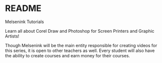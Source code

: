 # README

Melsenink Tutorials

Learn all about Corel Draw and Photoshop for Screen Printers and Graphic Artists!

Though Melsenink will be the main entity responsible for creating videos for this series, it is open to other teachers as well. 
Every student will also have the ability to create courses and earn money for their courses.